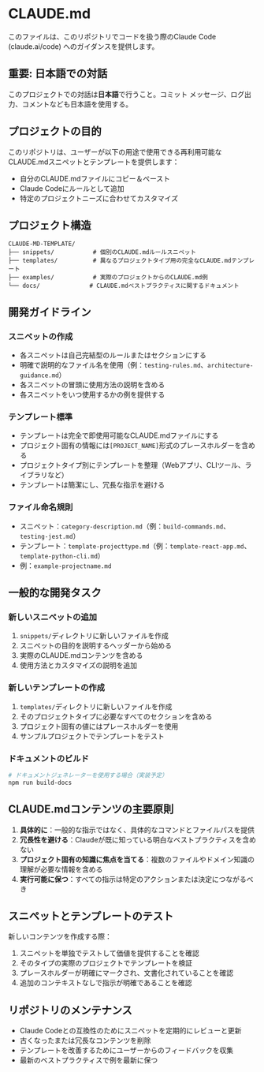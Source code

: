 # CLAUDE.md

このファイルは、このリポジトリでコードを扱う際のClaude Code (claude.ai/code) へのガイダンスを提供します。

## 重要: 日本語での対話
このプロジェクトでの対話は**日本語**で行うこと。コミット メッセージ、ログ出力、コメントなども日本語を使用する。

## プロジェクトの目的

このリポジトリは、ユーザーが以下の用途で使用できる再利用可能なCLAUDE.mdスニペットとテンプレートを提供します：
- 自分のCLAUDE.mdファイルにコピー＆ペースト
- Claude Codeにルールとして追加
- 特定のプロジェクトニーズに合わせてカスタマイズ

## プロジェクト構造

```
CLAUDE-MD-TEMPLATE/
├── snippets/           # 個別のCLAUDE.mdルールスニペット
├── templates/          # 異なるプロジェクトタイプ用の完全なCLAUDE.mdテンプレート
├── examples/           # 実際のプロジェクトからのCLAUDE.md例
└── docs/              # CLAUDE.mdベストプラクティスに関するドキュメント
```

## 開発ガイドライン

### スニペットの作成
- 各スニペットは自己完結型のルールまたはセクションにする
- 明確で説明的なファイル名を使用（例：`testing-rules.md`、`architecture-guidance.md`）
- 各スニペットの冒頭に使用方法の説明を含める
- 各スニペットをいつ使用するかの例を提供する

### テンプレート標準
- テンプレートは完全で即使用可能なCLAUDE.mdファイルにする
- プロジェクト固有の情報には`[PROJECT_NAME]`形式のプレースホルダーを含める
- プロジェクトタイプ別にテンプレートを整理（Webアプリ、CLIツール、ライブラリなど）
- テンプレートは簡潔にし、冗長な指示を避ける

### ファイル命名規則
- スニペット：`category-description.md`（例：`build-commands.md`、`testing-jest.md`）
- テンプレート：`template-projecttype.md`（例：`template-react-app.md`、`template-python-cli.md`）
- 例：`example-projectname.md`

## 一般的な開発タスク

### 新しいスニペットの追加
1. `snippets/`ディレクトリに新しいファイルを作成
2. スニペットの目的を説明するヘッダーから始める
3. 実際のCLAUDE.mdコンテンツを含める
4. 使用方法とカスタマイズの説明を追加

### 新しいテンプレートの作成
1. `templates/`ディレクトリに新しいファイルを作成
2. そのプロジェクトタイプに必要なすべてのセクションを含める
3. プロジェクト固有の値にはプレースホルダーを使用
4. サンプルプロジェクトでテンプレートをテスト

### ドキュメントのビルド
```bash
# ドキュメントジェネレーターを使用する場合（実装予定）
npm run build-docs
```

## CLAUDE.mdコンテンツの主要原則

1. **具体的に**：一般的な指示ではなく、具体的なコマンドとファイルパスを提供
2. **冗長性を避ける**：Claudeが既に知っている明白なベストプラクティスを含めない
3. **プロジェクト固有の知識に焦点を当てる**：複数のファイルやドメイン知識の理解が必要な情報を含める
4. **実行可能に保つ**：すべての指示は特定のアクションまたは決定につながるべき

## スニペットとテンプレートのテスト

新しいコンテンツを作成する際：
1. スニペットを単独でテストして価値を提供することを確認
2. そのタイプの実際のプロジェクトでテンプレートを検証
3. プレースホルダーが明確にマークされ、文書化されていることを確認
4. 追加のコンテキストなしで指示が明確であることを確認

## リポジトリのメンテナンス

- Claude Codeとの互換性のためにスニペットを定期的にレビューと更新
- 古くなったまたは冗長なコンテンツを削除
- テンプレートを改善するためにユーザーからのフィードバックを収集
- 最新のベストプラクティスで例を最新に保つ
